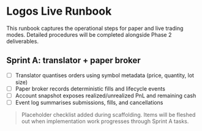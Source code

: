 # Logos Live Runbook

This runbook captures the operational steps for paper and live trading modes.
Detailed procedures will be completed alongside Phase 2 deliverables.

## Sprint A: translator + paper broker

- [ ] Translator quantises orders using symbol metadata (price, quantity, lot size)
- [ ] Paper broker records deterministic fills and lifecycle events
- [ ] Account snapshot exposes realized/unrealized PnL and remaining cash
- [ ] Event log summarises submissions, fills, and cancellations

> Placeholder checklist added during scaffolding. Items will be fleshed out when
> implementation work progresses through Sprint A tasks.
